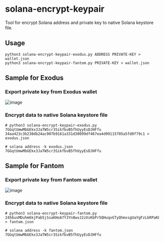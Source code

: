 # solana-encrypt-keypair

Tool for encrypt Solana address and private key to native Solana keystore file.

## Usage
```
python3 solana-encrypt-keypair-exodus.py ADDRESS PRIVATE-KEY > wallet.json
python3 solana-encrypt-keypair-fantom.py PRIVATE-KEY > wallet.json
```
## Sample for Exodus

### Export private key from Exodus wallet
![image](https://user-images.githubusercontent.com/71597545/116482821-985d3600-a88e-11eb-9c06-b6ee9750c9ac.png)

### Encrypt data to native Solana keystore file
```
# python3 solana-encrypt-keypair-exodus.py 7GGqtUmwMbGEkx3JaTW5cr3SikfbvB5fhUyyEsDJHFfu 34aa423c3b230db24ac907b9161a331d30099df467ea4d99115705a5fd0f79c1 > exodus.json

# solana address -k exodus.json 
7GGqtUmwMbGEkx3JaTW5cr3SikfbvB5fhUyyEsDJHFfu
```

## Sample for Fantom

### Export private key from Fantom wallet
![image](https://user-images.githubusercontent.com/71597545/120826373-6b760000-c56b-11eb-8ffb-01b1d5e06824.png)


### Encrypt data to native Solana keystore file
```
# python3 solana-encrypt-keypair-fantom.py 2456usMDuhm6kjPab5jSsaKHoA7YJYn8wvJ2zXsKbPr5QHuqvGTyQhmxsgUaYgFzLbRPaKLVzXkAnBoNZneLVxd5 > fantom.json

# solana address -k fantom.json 
7GGqtUmwMbGEkx3JaTW5cr3SikfbvB5fhUyyEsDJHFfu

```
